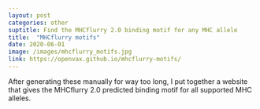```yaml
---
layout: post
categories: other
suptitle: Find the MHCflurry 2.0 binding motif for any MHC allele
title:  "MHCflurry motifs"
date: 2020-06-01
image: /images/mhcflurry_motifs.jpg
link: https://openvax.github.io/mhcflurry-motifs/
---
```

After generating these manually for way too long, I put together a website that
gives the MHCflurry 2.0 predicted binding motif for all supported MHC alleles.